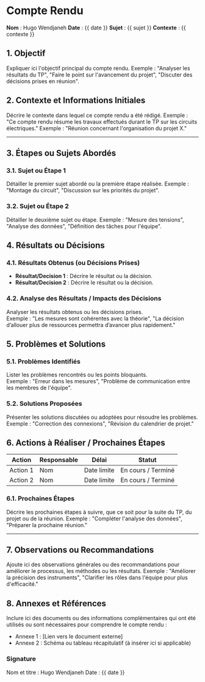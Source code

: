 # Compte Rendu

**Nom** : Hugo Wendjaneh
**Date** : {{ date }}
**Sujet** : {{ sujet }}
**Contexte** : {{ contexte }}

## 1. Objectif

Expliquer ici l'objectif principal du compte rendu.
Exemple : "Analyser les résultats du TP", "Faire le point sur l'avancement du projet", "Discuter des décisions prises en réunion".

## 2. Contexte et Informations Initiales

Décrire le contexte dans lequel ce compte rendu a été rédigé.
Exemple : "Ce compte rendu résume les travaux effectués durant le TP sur les circuits électriques."
Exemple : "Réunion concernant l'organisation du projet X."

---

## 3. Étapes ou Sujets Abordés

### 3.1. Sujet ou Étape 1

Détailler le premier sujet abordé ou la première étape réalisée.
Exemple : "Montage du circuit", "Discussion sur les priorités du projet".

### 3.2. Sujet ou Étape 2

Détailler le deuxième sujet ou étape.
Exemple : "Mesure des tensions", "Analyse des données", "Définition des tâches pour l'équipe".

## 4. Résultats ou Décisions

### 4.1. Résultats Obtenus (ou Décisions Prises)

- **Résultat/Decision 1** : Décrire le résultat ou la décision.
- **Résultat/Decision 2** : Décrire le résultat ou la décision.

### 4.2. Analyse des Résultats / Impacts des Décisions

Analyser les résultats obtenus ou les décisions prises.  
Exemple : "Les mesures sont cohérentes avec la théorie", "La décision d’allouer plus de ressources permettra d’avancer plus rapidement."

## 5. Problèmes et Solutions

### 5.1. Problèmes Identifiés

Lister les problèmes rencontrés ou les points bloquants.  
Exemple : "Erreur dans les mesures", "Problème de communication entre les membres de l'équipe".

### 5.2. Solutions Proposées

Présenter les solutions discutées ou adoptées pour résoudre les problèmes.  
Exemple : "Correction des connexions", "Révision du calendrier de projet."

## 6. Actions à Réaliser / Prochaines Étapes

| Action   | Responsable | Délai       | Statut             |
| -------- | ----------- | ----------- | ------------------ |
| Action 1 | Nom         | Date limite | En cours / Terminé |
| Action 2 | Nom         | Date limite | En cours / Terminé |

### 6.1. Prochaines Étapes

Décrire les prochaines étapes à suivre, que ce soit pour la suite du TP, du projet ou de la réunion.
Exemple : "Compléter l'analyse des données", "Préparer la prochaine réunion."

---

## 7. Observations ou Recommandations

Ajoute ici des observations générales ou des recommandations pour améliorer le processus, les méthodes ou les résultats.
Exemple : "Améliorer la précision des instruments", "Clarifier les rôles dans l'équipe pour plus d'efficacité."

## 8. Annexes et Références

Inclure ici des documents ou des informations complémentaires qui ont été utilisés ou sont nécessaires pour comprendre le compte rendu :

- Annexe 1 : [Lien vers le document externe]
- Annexe 2 : Schéma ou tableau récapitulatif (à insérer ici si applicable)

### Signature

Nom et titre : Hugo Wendjaneh
Date : {{ date }}
